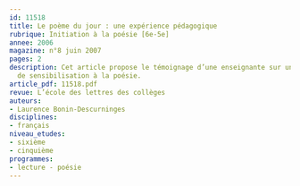 ```yaml
---
id: 11518
title: Le poème du jour : une expérience pédagogique 
rubrique: Initiation à la poésie [6e-5e]
annee: 2006
magazine: n°8 juin 2007
pages: 2
description: Cet article propose le témoignage d’une enseignante sur une expérience
  de sensibilisation à la poésie.
article_pdf: 11518.pdf
revue: L’école des lettres des collèges
auteurs:
- Laurence Bonin-Descurninges
disciplines:
- français
niveau_etudes:
- sixième
- cinquième
programmes:
- lecture - poésie
---
```

